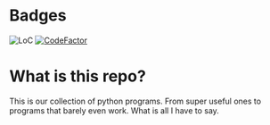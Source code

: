 # Badges
![LoC](https://tokei.rs/b1/github/satcom886/python_stuff?category=code)
[![CodeFactor](https://www.codefactor.io/repository/github/satcom886/python_stuff/badge)](https://www.codefactor.io/repository/github/satcom886/python_stuff)
# What is this repo?
This is our collection of python programs. From super useful ones to programs that barely even work.
What is all I have to say.
